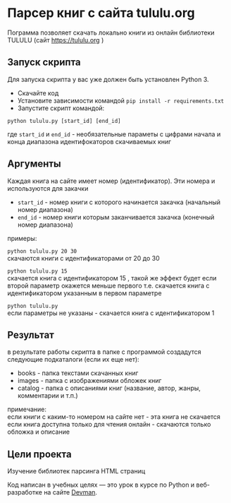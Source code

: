# Парсер книг с сайта tululu.org

Пограмма позволяет скачать локально книги из онлайн библиотеки TULULU (сайт https://tululu.org )


## Запуск скрипта

Для запуска скрипта у вас уже должен быть установлен Python 3.

- Скачайте код
- Установите зависимости командой `pip install -r requirements.txt`
- Запустите скрипт командой:
```
python tululu.py [start_id] [end_id]
```
где ` start_id ` и ` end_id ` - необязательные параметы с цифрами начала и конца диапазона идентифокаторов скачиваемых книг

## Аргументы

Каждая книга на сайте имеет номер (идентификатор). Эти номера и используются для закачки
- ` start_id ` - номер книги с которого начинается закачка (начальный номер диапазона)
- ` end_id ` - номер книги которым заканчивается закачка (конечный номер диапазона)

примеры:

`python tululu.py 20 30`  
скачаются книги с идентификаторами от 20 до 30

`python tululu.py 15`  
скачается книга с идентификатором 15 , такой же эффект будет если второй параметр окажется меньше первого
т.е. скачается книга с идентификатором указанным в первом параметре

`python tululu.py`    
если параметры не указаны - скачается книга с идентификатором 1

## Результат

в результате работы скрипта в папке с программой создадутся следующие подкаталоги (если их еще нет):
- books - папка текстами скачанных книг
- images - папка с изображениями обложек книг
- catalog - папка с описаниями книг (название, автор, жанры, комментарии и т.п.)

примечание:  
 если книги с каким-то номером на сайте нет - эта книга не скачается  
 если книга доступна только для чтения онлайн - скачаются только обложка и описание
 

## Цели проекта

Изучение библиотек парсинга HTML страниц

Код написан в учебных целях — это урок в курсе по Python и веб-разработке на сайте [Devman](https://dvmn.org).

